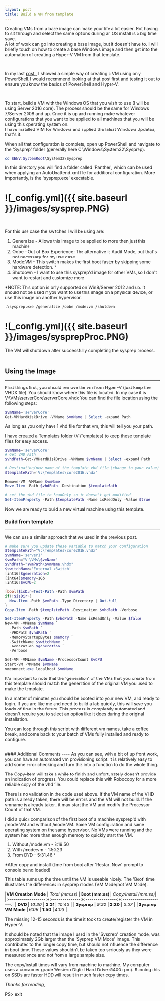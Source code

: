 ```yaml
---
layout: post
title: Build a VM from template
---
```


Creating VMs from a base image can make your life a lot easier.  Not having to sit through and select the same options during an OS install is a big time save.  
A lot of work can go into creating a base image, but it doesn't have to.  I will briefly touch on how to create a base Windows image and then get into the automation of creating a Hyper-V VM from that template.


<br>

In my last [post ](http://codeandkeep.com/Build-VM-With-PowerShell/), I showed a simple way of creating a VM using only PowerShell.
I would recommend looking at that post first and testing it out to ensure you know the basics of PowerShell and Hyper-V.

<br>

To start, build a VM with the Windows OS that you wish to use (I will be using Server 2016 core).  The process should be the same for Windows 7/Server 2008 and up. 
Once it is up and running make whatever configurations that you want to be applied to all machines that you will be using this operating system on.  
I have installed VIM for Windows and applied the latest Windows Updates, that's it.

When all that configuration is complete, open up PowerShell and navigate to the 'Sysprep' folder (generally here C:\Windows\System32\Sysprep).

```powershell
cd $ENV:SystemRoot\System32\Sysprep
```

In this directory you will find a folder called 'Panther', which can be used when applying an AutoUnattend.xml file for additional configuration.  More importantly, is the 'sysprep.exe' executable.

# ![_config.yml]({{ site.baseurl }}/images/sysprep.PNG)

<br>

For this use case the switches I will be using are:
1. Generalize - Allows this image to be applied to more then just this machine
2. Oobe - Out of Box Experience: The alternative is Audit Mode, but that's not necessary for my use case
3. Mode:VM - This switch makes the first boot faster by skipping some hardware detection. \* 
4. Shutdown - I want to use this sysprep'd image for other VMs, so I don't want to restart and customize more

\*NOTE: This option is only supported on Win8/Server 2012 and up.  It should not be used if you want to use this image on a physical device, or use this image on another hypervisor.

```
.\sysprep.exe /generalize /oobe /mode:vm /shutdown
```

# ![_config.yml]({{ site.baseurl }}/images/sysprepProc.PNG)

The VM will shutdown after successfully completing the sysprep process.
<br>
<br>

## Using the Image
----

First things first, you should remove the vm from Hyper-V (just keep the VHDX file).
You should know where this file is located.  In my case it is V:\VMs\serverCore\serverCore.vhdx
You can find the file location using the following steps:
```powershell
$vmName='serverCore'
Get-VMHardDiskDrive -VMName $vmName | Select -expand Path
```
As long as you only have 1 vhd file for that vm, this will tell you your path.

I have created a Templates folder (V:\Templates) to keep these template files for easy access.

```powershell
$vmName='serverCore'
# Get VHD Path
$vhdPath=Get-VMHardDiskDrive -VMName $vmName | Select -expand Path

# Destination/new name of the template vhd file (change to your value)
$templatePath='V:\Templates\core2016.vhdx'

Remove-VM -VMName $vmName
Move-Item -Path $vhdPath -Destination $templatePath

# set the vhd file to ReadOnly so it doesn't get modified
Set-ItemProperty -Path $templatePath -Name isReadOnly -Value $true
```
Now we are ready to build a new virtual machine using this template.
<br>

### Build from template
----

We can use a similar approach that we used in the previous post.

```powershell
# make sure you update these variable to match your configuration
$templatePath="V:\Templates\core2016.vhdx"
$vmName='server1'
$vmPath="V:\VMs\$vmName"
$vhdPath="$vmPath\$vmName.vhdx"
$switchName='External vSwitch'
[int16]$generation=2
[int64]$memory=1Gb
[int16]$vCPU=2

[bool]$isDir=Test-Path -Path $vmPath
if(!$isDir){
  New-Item -Path $vmPath -Type Directory | Out-Null
}
Copy-Item -Path $templatePath -Destination $vhdPath -Verbose

Set-ItemProperty -Path $vhdPath -Name isReadOnly -Value $false
New-VM -VMName $vmName `
  -Path $vmPath `
  -VHDPath $vhdPath `
  -MemoryStartupBytes $memory `
  -SwitchName $switchName `
  -Generation $generation `
  -Verbose

Set-VM -VMName $vmName -ProcessorCount $vCPU 
Start-VM -VMName $vmName
vmconnect.exe localhost $vmName
```
It's important to note that the 'generation' of the VMs that you create from this template should match the generation of the original VM you used to make the template.

In a matter of minutes you should be booted into your new VM, and ready to login.
If you are like me and need to build a lab quickly, this will save you loads of time in the future.
This process is completely automated and doesn't require you to select an option like it does during the original installation.

You can loop through this script with different vm names, take a coffee break, and come back to your batch of VMs fully installed and ready to configure.

<br>
#### Additional Comments
----
As you can see, with a bit of up front work, you can have an automated vm provisioning script.
It is relatively easy to add some error checking and turn this into a function to do the whole thing.

The Copy-Item will take a while to finish and unfortunately doesn't provide an indication of progress. You could replace this with Robocopy for a more reliable copy of the vhd file.

There is no validation in the code used above.  If the VM name of the VHD path is already taken, there will be errors and the VM will not build.  If the vmname is already taken, it may start the VM and modify the Processor Count of that VM.

I did a quick comparison of the first boot of a machine sysprep'd with /mode:VM and without /mode:VM.
Some VM configuration and same operating system on the same hypervisor.  No VMs were running and the system had more than enough memory to quickly start the VM.
1. Without /mode:vm -  3:19.50
2. With /mode:vm -  1:50.23
3. From DVD - 5:31.46 \*

\*After copy and install (time from boot after 'Restart Now' prompt to console being loaded)

This table sums up the time until the VM is useable nicely.  The 'Boot' time illustrates the differences in sysprep modes (VM Mode/not VM Mode).

|**VM Creation Mode** | *Total (mm:ss)* | **Boot (mm:ss)** | *Copy/Install (mm:ss)*|
|:-------------------:+:---------------:+:----------------:+:---------------------:|
| **DVD**             |      *16:30*    |     **5:31**     |        *10:45*        |
| **Sysprep**         |       *9:32*    |     **3:20**     |         *5:57*        |
| **Sysprep VM Mode** |       *6:06*    |     **1:50**     |         *4:03*        |

The missing 12-15 seconds is the time it took to create/register the VM in Hyper-V.

It should be noted that the image I used in the 'Sysprep' creation mode, was approximately 2Gb larger than the 'Sysprep VM Mode' image.  This contributed to the longer copy time, but should not influence the difference in boot time.
These values shouldn't be taken too seriously as they were measured once and not from a large sample size.

The copy/install times will vary from machine to machine.  My computer uses a consumer grade Western Digital Hard Drive (5400 rpm).  Running this on SSDs are faster HDD will result in much faster copy times.
<br>

*Thanks for reading,*

PS> exit
